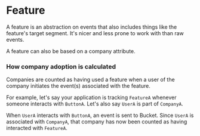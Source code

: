 # Feature

A feature is an abstraction on events that also includes things like the feature's target segment. It's nicer and less prone to work with than raw events.&#x20;

A feature can also be based on a company attribute.&#x20;

### How company adoption is calculated

Companies are counted as having used a feature when a user of the company initiates the event(s) associated with the feature.

For example, let's say your application is tracking `FeatureA` whenever someone interacts with `ButtonA`. Let's also say `UserA` is part of `CompanyA`.

When `UserA` interacts with `ButtonA`, an event is sent to Bucket. Since `UserA` is associated with `CompanyA`, that company has now been counted as having interacted with `FeatureA`.
